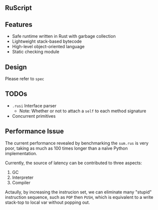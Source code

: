 RuScript
------

## Features

* Safe runtime written in Rust with garbage collection
* Lightweight stack-based bytecode
* High-level object-oriented language
* Static checking module

## Design
Please refer to `spec`

## TODOs
* `.rusi` Interface parser
    + Note: Whether or not to attach a `self` to each method signature
* Concurrent primitives

## Performance Issue
The current performance revealed by benchmarking the `sum.rus` is very poor, taking as much as 100 times longer than a naïve Python implementation.

Currently, the source of latency can be contributed to three aspects:

1. GC
2. Interpreter
3. Compiler

Actaully, by increasing the instrucion set, we can eliminate many "stupid" instruction sequence, such as `POP` then `PUSH`, which is equivalent to a write stack-top to local var without popping out.


